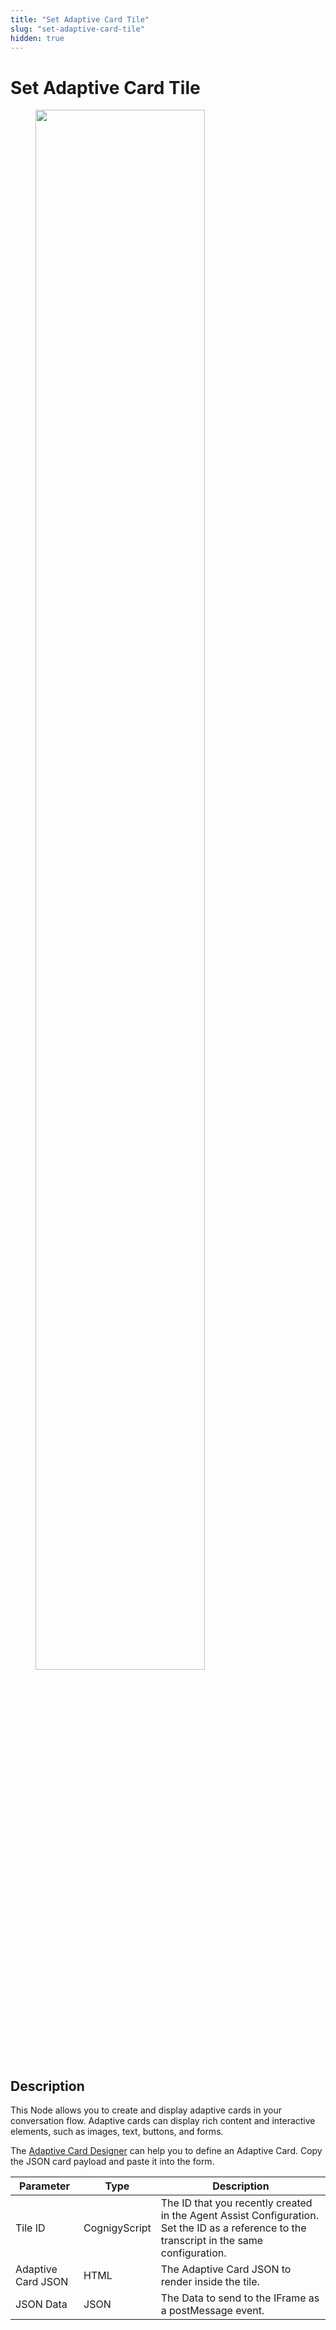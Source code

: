 ```yaml
---
title: "Set Adaptive Card Tile"
slug: "set-adaptive-card-tile"
hidden: true
---
```


# Set Adaptive Card Tile

<figure>
  <img class="image-center" src="{{config.site_url}}ai/flow-nodes/images/agent-assist/set-adaptive-card-title.png" width="80%" />
</figure>

## Description
<div class="divider"></div>

This Node allows you to create and display adaptive cards in your conversation flow. Adaptive cards can display rich content and interactive elements, such as images, text, buttons, and forms. 

The [Adaptive Card Designer](https://adaptivecards.io/designer) can help you to define an Adaptive Card. Copy the JSON card payload and paste it into the form.

| Parameter          | Type          | Description                                                                                                                                |
|--------------------|---------------|--------------------------------------------------------------------------------------------------------------------------------------------|
| Tile ID            | CognigyScript | The ID that you recently created in the Agent Assist Configuration. Set the ID as a reference to the transcript in the same configuration. |
| Adaptive Card JSON | HTML          | The Adaptive Card JSON to render inside the tile.                                                                                          |
| JSON Data          | JSON          | The Data to send to the IFrame as a postMessage event.                                                                                     |


